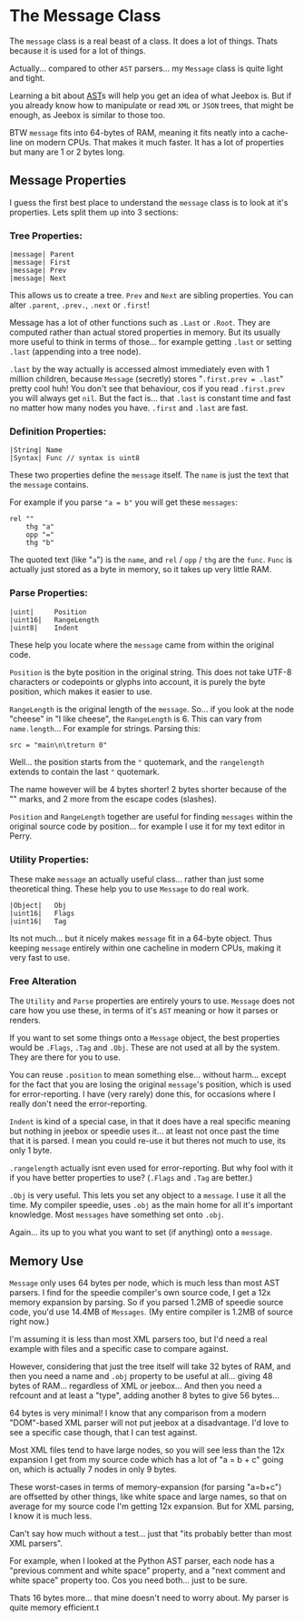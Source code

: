 # The Message Class

The `message` class is a real beast of a class. It does a lot of things. Thats because it is used for a lot of things. 

Actually... compared to other `AST` parsers... my `Message` class is quite light and tight.

Learning a bit about [AST](http://google.com/?q=ast+parser)s will help you get an idea of what Jeebox is. But if you already know how to manipulate or read `XML` or `JSON` trees, that might be enough, as Jeebox is similar to those too.

BTW `message` fits into 64-bytes of RAM, meaning it fits neatly into a cache-line on modern CPUs. That makes it much faster. It has a lot of properties but many are 1 or 2 bytes long.


## Message Properties

I guess the first best place to understand the `message` class is to look at it's properties. Lets split them up into 3 sections:

### Tree Properties:

    |message| Parent
    |message| First
    |message| Prev
    |message| Next

This allows us to create a tree. `Prev` and `Next` are sibling properties. You can alter `.parent`, `.prev.`, `.next` or `.first`!

Message has a lot of other functions such as `.Last` or `.Root`. They are computed rather than actual stored properties in memory. But its usually more useful to think in terms of those... for example getting `.last` or setting `.last` (appending into a tree node).

`.last` by the way actually is accessed almost immediately even with 1 million children, because `Message` (secretly) stores "`.first.prev = .last`" pretty cool huh! You don't see that behaviour, cos if you read `.first.prev` you will always get `nil`. But the fact is... that `.last` is constant time and fast no matter how many nodes you have. `.first` and `.last` are fast.


### Definition Properties:

    |String| Name
    |Syntax| Func // syntax is uint8

These two properties define the `message` itself. The `name` is just the text that the `message` contains.
    
For example if you parse `"a = b"` you will get these `messages`:
    
    rel ""
        thg "a"
        opp "="
        thg "b"

The quoted text (like "`a`") is the `name`, and `rel` / `opp` / `thg` are the `func`. `Func` is actually just stored as a byte in memory, so it takes up very little RAM.


### Parse Properties:

    |uint|     Position
    |uint16|   RangeLength
    |uint8|    Indent

These help you locate where the `message` came from within the original code.

`Position` is the byte position in the original string. This does not take UTF-8 characters or codepoints or glyphs into account, it is purely the byte position, which makes it easier to use.

`RangeLength` is the original length of the `message`. So... if you look at the node "cheese" in "I like cheese", the `RangeLength` is 6. This can vary from `name.length`... For example for strings. Parsing this:

    src = "main\n\treturn 0"

Well... the position starts from the `"` quotemark, and the `rangelength` extends to contain the last `"` quotemark.

The name however will be 4 bytes shorter! 2 bytes shorter because of the "" marks, and 2 more from the escape codes (slashes).

`Position` and `RangeLength` together are useful for finding `messages` within the original source code by position... for example I use it for my text editor in Perry.


### Utility Properties:

These make `message` an actually useful class... rather than just some theoretical thing. These help you to use `Message` to do real work.

    |Object|   Obj
    |uint16|   Flags
    |uint16|   Tag
    
Its not much... but it nicely makes `message` fit in a 64-byte object. Thus keeping `message` entirely within one cacheline in modern CPUs, making it very fast to use.


### Free Alteration

The `Utility` and `Parse` properties are entirely yours to use. `Message` does not care how you use these, in terms of it's `AST` meaning or how it parses or renders.

If you want to set some things onto a `Message` object, the best properties would be `.Flags`, `.Tag` and `.Obj`. These are not used at all by the system. They are there for you to use.

You can reuse `.position` to mean something else... without harm... except for the fact that you are losing the original `message`'s position, which is used for error-reporting. I have (very rarely) done this, for occasions where I really don't need the error-reporting.

`Indent` is kind of a special case, in that it does have a real specific meaning but nothing in jeebox or speedie uses it... at least not once past the time that it is parsed. I mean you could re-use it but theres not much to use, its only 1 byte.

`.rangelength` actually isnt even used for error-reporting. But why fool with it if you have better properties to use? (`.Flags` and `.Tag` are better.)

`.Obj` is very useful. This lets you set any object to a `message`. I use it all the time. My compiler speedie, uses `.obj` as the main home for all it's important knowledge. Most `messages` have something set onto `.obj`.

Again... its up to you what you want to set (if anything) onto a `message`.



## Memory Use

`Message` only uses 64 bytes per node, which is much less than most AST parsers. I find for the speedie compiler's own source code, I get a 12x memory expansion by parsing. So if you parsed 1.2MB of speedie source code, you'd use 14.4MB of `Messages`. (My entire compiler is 1.2MB of source right now.)

I'm assuming it is less than most XML parsers too, but I'd need a real example with files and a specific case to compare against.

However, considering that just the tree itself will take 32 bytes of RAM, and then you need a name and `.obj` property to be useful at all... giving 48 bytes of RAM... regardless of XML or jeebox... And then you need a refcount and at least a "type", adding another 8 bytes to give 56 bytes...

64 bytes is very minimal! I know that any comparison from a modern "DOM"-based XML parser will not put jeebox at a disadvantage. I'd love to see a specific case though, that I can test against.

Most XML files tend to have large nodes, so you will see less than the 12x expansion I get from my source code which has a lot of "a = b + c" going on, which is actually 7 nodes in only 9 bytes.

These worst-cases in terms of memory-expansion (for parsing "a=b+c") are offsetted by other things, like white space and large names, so that on average for my source code I'm getting 12x expansion. But for XML parsing, I know it is much less.

Can't say how much without a test... just that "its probably better than most XML parsers".

For example, when I looked at the Python AST parser, each node has a "previous comment and white space" property, and a "next comment and white space" property too. Cos you need both... just to be sure.

Thats 16 bytes more... that mine doesn't need to worry about. My parser is quite memory efficient.t